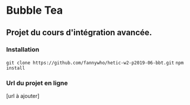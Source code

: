 # Bubble Tea

## Projet du cours d'intégration avancée.

### Installation
`git clone https://github.com/fannywho/hetic-w2-p2019-06-bbt.git`
`npm install`

### Url du projet en ligne
[url à ajouter]


